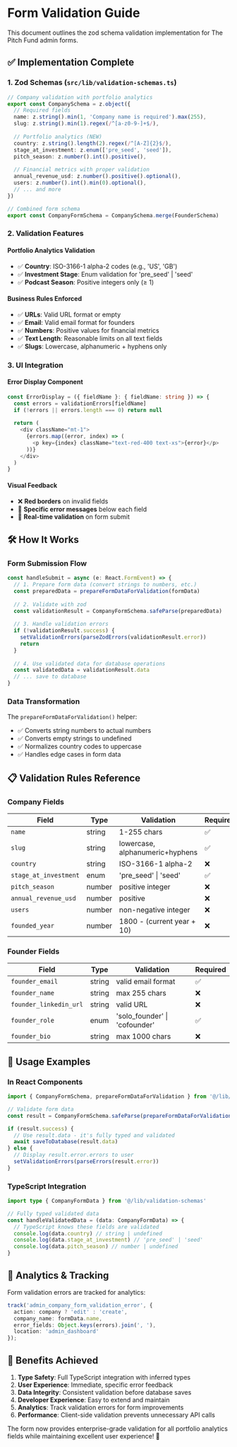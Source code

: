 # Form Validation Guide

This document outlines the zod schema validation implementation for The Pitch Fund admin forms.

## ✅ **Implementation Complete**

### **1. Zod Schemas** (`src/lib/validation-schemas.ts`)

```typescript
// Company validation with portfolio analytics
export const CompanySchema = z.object({
  // Required fields
  name: z.string().min(1, 'Company name is required').max(255),
  slug: z.string().min(1).regex(/^[a-z0-9-]+$/),
  
  // Portfolio analytics (NEW)
  country: z.string().length(2).regex(/^[A-Z]{2}$/),
  stage_at_investment: z.enum(['pre_seed', 'seed']),
  pitch_season: z.number().int().positive(),
  
  // Financial metrics with proper validation
  annual_revenue_usd: z.number().positive().optional(),
  users: z.number().int().min(0).optional(),
  // ... and more
})

// Combined form schema
export const CompanyFormSchema = CompanySchema.merge(FounderSchema)
```

### **2. Validation Features**

#### **Portfolio Analytics Validation**
- ✅ **Country**: ISO-3166-1 alpha-2 codes (e.g., 'US', 'GB')
- ✅ **Investment Stage**: Enum validation for 'pre_seed' | 'seed' 
- ✅ **Podcast Season**: Positive integers only (≥ 1)

#### **Business Rules Enforced**
- ✅ **URLs**: Valid URL format or empty
- ✅ **Email**: Valid email format for founders
- ✅ **Numbers**: Positive values for financial metrics
- ✅ **Text Length**: Reasonable limits on all text fields
- ✅ **Slugs**: Lowercase, alphanumeric + hyphens only

### **3. UI Integration**

#### **Error Display Component**
```typescript
const ErrorDisplay = ({ fieldName }: { fieldName: string }) => {
  const errors = validationErrors[fieldName]
  if (!errors || errors.length === 0) return null
  
  return (
    <div className="mt-1">
      {errors.map((error, index) => (
        <p key={index} className="text-red-400 text-xs">{error}</p>
      ))}
    </div>
  )
}
```

#### **Visual Feedback**
- ❌ **Red borders** on invalid fields
- 📝 **Specific error messages** below each field
- 🔄 **Real-time validation** on form submit

## 🛠️ **How It Works**

### **Form Submission Flow**
```typescript
const handleSubmit = async (e: React.FormEvent) => {
  // 1. Prepare form data (convert strings to numbers, etc.)
  const preparedData = prepareFormDataForValidation(formData)
  
  // 2. Validate with zod
  const validationResult = CompanyFormSchema.safeParse(preparedData)
  
  // 3. Handle validation errors
  if (!validationResult.success) {
    setValidationErrors(parseZodErrors(validationResult.error))
    return
  }
  
  // 4. Use validated data for database operations
  const validatedData = validationResult.data
  // ... save to database
}
```

### **Data Transformation**
The `prepareFormDataForValidation()` helper:
- ✅ Converts string numbers to actual numbers
- ✅ Converts empty strings to undefined
- ✅ Normalizes country codes to uppercase
- ✅ Handles edge cases in form data

## 📋 **Validation Rules Reference**

### **Company Fields**
| Field | Type | Validation | Required |
|-------|------|------------|----------|
| `name` | string | 1-255 chars | ✅ |
| `slug` | string | lowercase, alphanumeric+hyphens | ✅ |
| `country` | string | ISO-3166-1 alpha-2 | ❌ |
| `stage_at_investment` | enum | 'pre_seed' \| 'seed' | ✅ |
| `pitch_season` | number | positive integer | ❌ |
| `annual_revenue_usd` | number | positive | ❌ |
| `users` | number | non-negative integer | ❌ |
| `founded_year` | number | 1800 - (current year + 10) | ❌ |

### **Founder Fields**
| Field | Type | Validation | Required |
|-------|------|------------|----------|
| `founder_email` | string | valid email format | ✅ |
| `founder_name` | string | max 255 chars | ❌ |
| `founder_linkedin_url` | string | valid URL | ❌ |
| `founder_role` | enum | 'solo_founder' \| 'cofounder' | ✅ |
| `founder_bio` | string | max 1000 chars | ❌ |

## 🚀 **Usage Examples**

### **In React Components**
```typescript
import { CompanyFormSchema, prepareFormDataForValidation } from '@/lib/validation-schemas'

// Validate form data
const result = CompanyFormSchema.safeParse(prepareFormDataForValidation(formData))

if (result.success) {
  // Use result.data - it's fully typed and validated
  await saveToDatabase(result.data)
} else {
  // Display result.error.errors to user
  setValidationErrors(parseErrors(result.error))
}
```

### **TypeScript Integration**
```typescript
import type { CompanyFormData } from '@/lib/validation-schemas'

// Fully typed validated data
const handleValidatedData = (data: CompanyFormData) => {
  // TypeScript knows these fields are validated
  console.log(data.country) // string | undefined
  console.log(data.stage_at_investment) // 'pre_seed' | 'seed'
  console.log(data.pitch_season) // number | undefined
}
```

## 🔧 **Analytics & Tracking**

Form validation errors are tracked for analytics:
```typescript
track('admin_company_form_validation_error', { 
  action: company ? 'edit' : 'create',
  company_name: formData.name,
  error_fields: Object.keys(errors).join(', '),
  location: 'admin_dashboard' 
});
```

## 🎯 **Benefits Achieved**

1. **Type Safety**: Full TypeScript integration with inferred types
2. **User Experience**: Immediate, specific error feedback
3. **Data Integrity**: Consistent validation before database saves
4. **Developer Experience**: Easy to extend and maintain
5. **Analytics**: Track validation errors for form improvements
6. **Performance**: Client-side validation prevents unnecessary API calls

The form now provides enterprise-grade validation for all portfolio analytics fields while maintaining excellent user experience! 🎉 